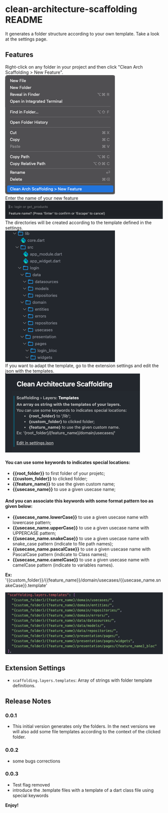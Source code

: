 # clean-architecture-scaffolding README

It generates a folder structure according to your own template.
Take a look at the settings page.

## Features
 
Right-click on any folder in your project and then click "Clean Arch Scaffolding > New Feature".<br/>
![Clean Arch Scaffolding > New Feature](images/menu.png)<br/>
Enter the name of your new feature<br/>
![Give a feature name](images/feature_name.png)<br/>
The directories will be created according to the template defined in the settings.<br/>
![The folders will be created](images/folders.png)<br/>
If you want to adapt the template, go to the extension settings and edit the json with the templates.<br/>
![Like this default settings](images/settings.png)<br/>

#### You can use some keywords to indicates special locations:<br/>
- **{{root_folder}}** to first folder of your projetc;<br/>
- **{{custom_folder}}** to clicked folder;<br/>
- **{{feature_name}}** to use the given custom name;<br/>
- **{{usecase_name}}** to use a given usecase name;<br/>

#### And you can associate this keywords with some format pattern too as given below:
- **{{usecase_name.lowerCase}}** to use a given usecase name with lowercase pattern;<br/>
- **{{usecase_name.upperCase}}** to use a given usecase name with UPPERCASE pattern;<br/>  
- **{{usecase_name.snakeCase}}** to use a given usecase name with snake_case pattern (indicate to file path names);<br/>
- **{{usecase_name.pascalCase}}** to use a given usecase name with PascalCase pattern (indicate to Class names);<br/>
- **{{usecase_name.camelCase}}**  to use a given usecase name with camelCase pattern (indicate to variables names).<br/>

**Ex:** '{{custom_folder}}/{{feature_name}}/domain/usecases/{{usecase_name.snakeCase}}.template' 

![Using this folders templates](images/json.png)

## Extension Settings

* `scaffolding.layers.templates`: Array of strings with folder template definitions.

## Release Notes

### 0.0.1
- This initial version generates only the folders.
In the next versions we will also add some file templates according to the context of the clicked folder.

### 0.0.2
- some bugs corrections
### 0.0.3
- Test flag removed
- introduce the .template files with a template of a dart class file using special keywords 

**Enjoy!**